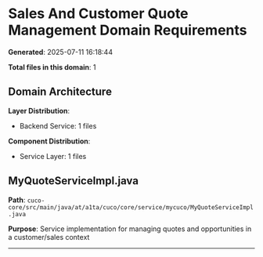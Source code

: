 # Sales And Customer Quote Management Domain Requirements

**Generated**: 2025-07-11 16:18:44

**Total files in this domain**: 1

## Domain Architecture

**Layer Distribution**:
- Backend Service: 1 files

**Component Distribution**:
- Service Layer: 1 files

## MyQuoteServiceImpl.java

**Path**: `cuco-core/src/main/java/at/a1ta/cuco/core/service/mycuco/MyQuoteServiceImpl.java`

**Purpose**: Service implementation for managing quotes and opportunities in a customer/sales context

---

